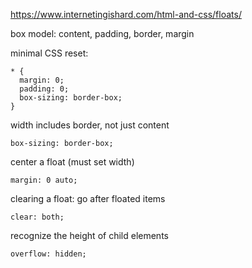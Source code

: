 https://www.internetingishard.com/html-and-css/floats/

box model: content, padding, border, margin

minimal CSS reset:

    * {
      margin: 0;
      padding: 0;
      box-sizing: border-box;
    }


width includes border, not just content

    box-sizing: border-box;


center a float (must set width)

    margin: 0 auto;


clearing a float: go after floated items

    clear: both;


recognize the height of child elements

    overflow: hidden;

